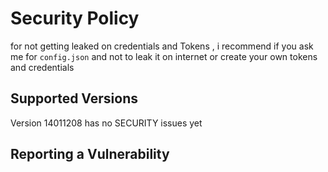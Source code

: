 # Security Policy
for not getting leaked on credentials and Tokens , i recommend if you ask me for `config.json` and not to leak it on internet or create your own tokens and  credentials
## Supported Versions

Version 14011208 has no SECURITY issues yet

## Reporting a Vulnerability

